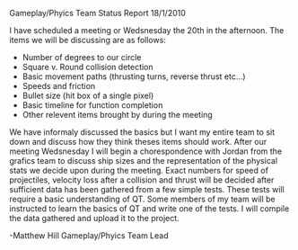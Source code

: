 Gameplay/Phyics Team Status Report                           18/1/2010

I have scheduled a meeting or Wedsnesday the 20th in the afternoon. The items we will be discussing are as follows:

  * Number of degrees to our circle
  * Square v. Round collision detection
  * Basic movement paths (thrusting turns, reverse thrust etc...)
  * Speeds and friction
  * Bullet size (hit box of a single pixel)
  * Basic timeline for function completion
  * Other relevent items brought by during the meeting

We have informaly discussed the basics but I want my entire team to sit down and discuss how they think theses items should work. After our meeting Wedsnesday I will begin a chorespondence with Jordan from the grafics team to discuss ship sizes and the representation of the physical stats we decide upon during the meeting. Exact numbers for speed of projectiles, velocity loss after a collision and thrust will be decided after sufficient data has been gathered from a few simple tests. These tests will require a basic understanding of QT. Some members of my team will be instructed to learn the basics of QT and write one of the tests. I will compile the data gathered and upload it to the project.

-Matthew Hill
Gameplay/Phyics Team Lead
